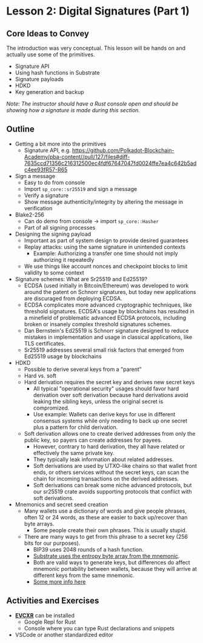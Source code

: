 # Lesson 2: Digital Signatures (Part 1)

## Core Ideas to Convey

The introduction was very conceptual.
This lesson will be hands on and actually use some of the primitives.

- Signature API
- Using hash functions in Substrate
- Signature payloads
- HDKD
- Key generation and backup

_Note: The instructor should have a Rust console open and should be showing how a signature is made during this section._

## Outline

- Getting a bit more into the primitives
  - Signature API, e.g. https://github.com/Polkadot-Blockchain-Academy/pba-content//pull/127/files#diff-7635ccd71356c216312500ec4fdf67647047fd0024ffe7ea4c642b5adc4ee93fR57-R65 <!-- TODO Remove this check disable once repo is public ? likely not... --> <!-- markdown-link-check-disable-line -->
- Sign a message
  - Easy to do from console
  - Import `sp_core::sr25519` and sign a message
  - Verify a signature
  - Show message authenticity/integrity by altering the message in verification
- Blake2-256
  - Can do demo from console -> import `sp_core::Hasher`
  - Part of all signing processes
- Designing the signing payload
  - Important as part of system design to provide desired guarantees
  - Replay attacks: using the same signature in unintended contexts
    - Example: Authorizing a transfer one time should not imply authorizing it repeatedly
  - We use things like account nonces and checkpoint blocks to limit validity to some context
- Signature schemes: What are Sr25519 and Ed25519?
  - ECDSA (used initially in Bitcoin/Ethereum) was developed to work around the patent on Schnorr signatures, but today new applications are discuraged from deploying ECDSA.
  - ECDSA complicates more advanced cryptographic techniques, like threshold signatures.
    ECDSA's usage by blockchains has resulted in a minefield of problematic advanced ECDSA protocols, including broken or insanely complex threshold signatures schemes.
  - Dan Bernstein's Ed25519 is Schnorr signature designed to reduce mistakes in implementation and usage in classical applications, like TLS certificates.
  - Sr25519 addresses several small risk factors that emerged from Ed25519 usage by blockchains
- HDKD
  - Possible to derive several keys from a "parent"
  - Hard vs. soft
  - Hard derivation requires the secret key and derives new secret keys
    - All typical "operational security" usages should favor hard derivation over soft derivation because hard derivations avoid leaking the sibling keys, unless the original secret is compromized.
    - Use example: Wallets can derive keys for use in different consensus systems while only needing to back up one secret plus a pattern for child derivation.
  - Soft derivation allows one to create derived addresses from only the public key, so payers can create addresses for payees.
    - However, contrary to hard derivation, they all have related or effectively the same private key.
    - They typically leak information about related addresses.
    - Soft derivations are used by UTXO-like chains so that wallet front ends, or others services without the secret keys, can scan the chain for incoming transactions on the derived addresses.
    - Soft derivations can break some niche advanced protocols, but our sr25519 crate avoids supporting protocols that conflict with soft derivations.
- Mnemonics and secret seed creation
  - Many wallets use a dictionary of words and give people phrases, often 12 or 24 words, as these are easier to back up/recover than byte arrays.
    - Some people create their own phrases.
      This is usually stupid.
  - There are many ways to get from this phrase to a secret key (256 bits for our purposes).
    - BIP39 uses 2048 rounds of a hash function.
    - [Substrate uses the entropy byte array from the mnemonic](https://github.com/paritytech/substrate-bip39).
    - Both are valid ways to generate keys, but differences do affect mnemonic portability between wallets, because they will arrive at different keys from the same mnemonic.
    - [Some more info here](https://wiki.polkadot.network/docs/learn-accounts#address-generation-derivation-and-portability)

## Activities and Exercises

- **[EVCXR](https://github.com/google/evcxr)** can be installed
  - Google Repl for Rust
  - Console where you can type Rust declarations and snippets
- VSCode or another standardized editor
